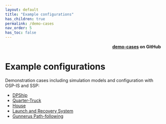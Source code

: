 ```yaml
---
layout: default
title: "Example configurations"
has_children: true
permalink: /demo-cases
nav_order: 5
has_toc: false
---
```

<div style="text-align: right">
    <b>
        <a href="https://github.com/open-simulation-platform/demo-cases">demo-cases</a>   
        on GitHub
    </b>
</div>

# Example configurations
Demonstration cases including simulation models and configuration with OSP-IS and SSP:
- [DPShip](./cosim-demo-app/DPShip)
- [Quarter-Truck](./cosim-demo-app/Quarter-Truck)
- [House](./cosim-demo-app/House)
- [Launch and Recovery System](./cosim-demo-app/lars)
- [Gunnerus Path-following](./cosim-demo-app/gunnerus-path-following)